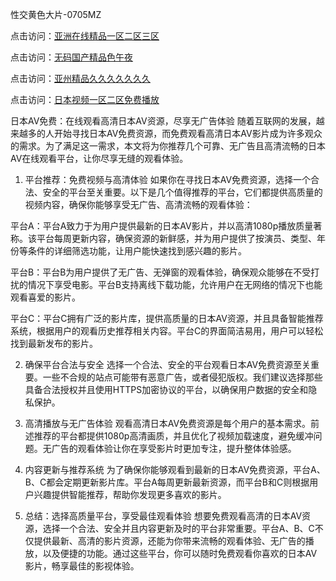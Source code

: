 
性交黄色大片-0705MZ

点击访问：<a href="https://heiliaoxwd5i8.pages.dev">亚洲在线精品一区二区三区</a>

点击访问：<a href="https://heiliaowt0d7p.pages.dev">无码国产精品色午夜</a>

点击访问：<a href="https://heiliaoga6s9v.pages.dev">亚州精品久久久久久久久</a>

点击访问：<a href="https://heiliaoow5kzm.pages.dev">日本视频一区二区免费播放</a>




日本AV免费：在线观看高清日本AV资源，尽享无广告体验
随着互联网的发展，越来越多的人开始寻找日本AV免费资源，而免费观看高清日本AV影片成为许多观众的需求。为了满足这一需求，本文将为你推荐几个可靠、无广告且高清流畅的日本AV在线观看平台，让你尽享无缝的观看体验。

1. 平台推荐：免费视频与高清体验
如果你在寻找日本AV免费资源，选择一个合法、安全的平台至关重要。以下是几个值得推荐的平台，它们都提供高质量的视频内容，确保你能够享受无广告、高清流畅的观看体验：

平台A：平台A致力于为用户提供最新的日本AV影片，并以高清1080p播放质量著称。该平台每周更新内容，确保资源的新鲜感，并为用户提供了按演员、类型、年份等条件的详细筛选功能，让用户能快速找到感兴趣的影片。

平台B：平台B为用户提供了无广告、无弹窗的观看体验，确保观众能够在不受打扰的情况下享受电影。平台B支持离线下载功能，允许用户在无网络的情况下也能观看喜爱的影片。

平台C：平台C拥有广泛的影片库，提供高质量的日本AV资源，并且具备智能推荐系统，根据用户的观看历史推荐相关内容。平台C的界面简洁易用，用户可以轻松找到最新发布的影片。

2. 确保平台合法与安全
选择一个合法、安全的平台观看日本AV免费资源至关重要。一些不合规的站点可能带有恶意广告，或者侵犯版权。我们建议选择那些具备合法授权并且使用HTTPS加密协议的平台，以确保用户数据的安全和隐私保护。

3. 高清播放与无广告体验
观看高清日本AV免费资源是每个用户的基本需求。前述推荐的平台都提供1080p高清画质，并且优化了视频加载速度，避免缓冲问题。无广告的观看体验让你在享受影片时更加专注，提升整体体验感。

4. 内容更新与推荐系统
为了确保你能够观看到最新的日本AV免费资源，平台A、B、C都会定期更新影片库。平台A每周更新最新资源，而平台B和C则根据用户兴趣提供智能推荐，帮助你发现更多喜欢的影片。

5. 总结：选择高质量平台，享受最佳观看体验
想要免费观看高清的日本AV资源，选择一个合法、安全并且内容更新及时的平台非常重要。平台A、B、C不仅提供最新、高清的影片资源，还能为你带来流畅的观看体验、无广告的播放，以及便捷的功能。通过这些平台，你可以随时免费观看你喜欢的日本AV影片，畅享最佳的影视体验。









<span style="display:none;">[Canonical link]( https://github.com/haha20250709/543611 ）</span>
